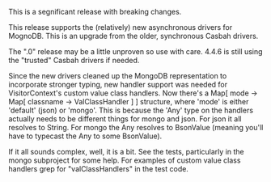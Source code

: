 This is a segnificant release with breaking changes.

This release supports the (relatively) new asynchronous drivers for MognoDB.  This is an upgrade from the older, synchronous Casbah drivers.

The ".0" release may be a little unproven so use with care.  4.4.6 is still using the "trusted" Casbah drivers if needed.

Since the new drivers cleaned up the MongoDB representation to incorporate stronger typing, new handler support was needed for
VisitorContext's custom value class handlers.  Now there's a Map[ mode -> Map[ classname -> ValClassHandler ] ] structure,
where 'mode' is either 'default' (json) or 'mongo'.  This is because the 'Any' type on the handlers actually needs to be
different things for mongo and json.  For json it all resolves to String.  For mongo the Any resolves to BsonValue (meaning
you'll have to typecast the Any to some BsonValue).

If it all sounds complex, well, it is a bit.  See the tests, particularly in the mongo subproject for some help.
For examples of custom value class handlers grep for "valClassHandlers" in the test code.
